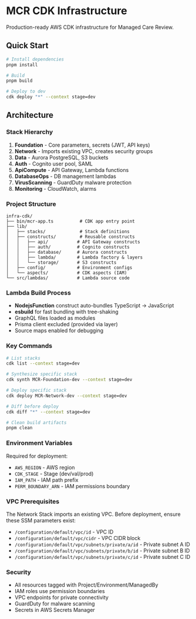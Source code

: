 # MCR CDK Infrastructure

Production-ready AWS CDK infrastructure for Managed Care Review.

## Quick Start

```bash
# Install dependencies
pnpm install

# Build
pnpm build

# Deploy to dev
cdk deploy "*" --context stage=dev
```

## Architecture

### Stack Hierarchy
1. **Foundation** - Core parameters, secrets (JWT, API keys)
2. **Network** - Imports existing VPC, creates security groups  
3. **Data** - Aurora PostgreSQL, S3 buckets
4. **Auth** - Cognito user pool, SAML
5. **ApiCompute** - API Gateway, Lambda functions
6. **DatabaseOps** - DB management lambdas
7. **VirusScanning** - GuardDuty malware protection
8. **Monitoring** - CloudWatch, alarms

### Project Structure
```
infra-cdk/
├── bin/mcr-app.ts          # CDK app entry point
├── lib/
│   ├── stacks/             # Stack definitions  
│   ├── constructs/         # Reusable constructs
│   │   ├── api/           # API Gateway constructs
│   │   ├── auth/          # Cognito constructs
│   │   ├── database/      # Aurora constructs
│   │   ├── lambda/        # Lambda factory & layers
│   │   └── storage/       # S3 constructs
│   ├── config/            # Environment configs
│   └── aspects/           # CDK aspects (IAM)
└── src/lambdas/           # Lambda source code
```

### Lambda Build Process
- **NodejsFunction** construct auto-bundles TypeScript → JavaScript
- **esbuild** for fast bundling with tree-shaking
- GraphQL files loaded as modules
- Prisma client excluded (provided via layer)
- Source maps enabled for debugging

### Key Commands
```bash
# List stacks
cdk list --context stage=dev

# Synthesize specific stack
cdk synth MCR-Foundation-dev --context stage=dev

# Deploy specific stack
cdk deploy MCR-Network-dev --context stage=dev

# Diff before deploy
cdk diff "*" --context stage=dev

# Clean build artifacts
pnpm clean
```

### Environment Variables
Required for deployment:
- `AWS_REGION` - AWS region
- `CDK_STAGE` - Stage (dev/val/prod)
- `IAM_PATH` - IAM path prefix
- `PERM_BOUNDARY_ARN` - IAM permissions boundary

### VPC Prerequisites
The Network Stack imports an existing VPC. Before deployment, ensure these SSM parameters exist:
- `/configuration/default/vpc/id` - VPC ID
- `/configuration/default/vpc/cidr` - VPC CIDR block
- `/configuration/default/vpc/subnets/private/a/id` - Private subnet A ID
- `/configuration/default/vpc/subnets/private/b/id` - Private subnet B ID
- `/configuration/default/vpc/subnets/private/c/id` - Private subnet C ID

### Security
- All resources tagged with Project/Environment/ManagedBy
- IAM roles use permission boundaries
- VPC endpoints for private connectivity
- GuardDuty for malware scanning
- Secrets in AWS Secrets Manager
